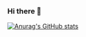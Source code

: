 ### Hi there 👋

[![Anurag's GitHub stats](https://github-readme-stats.vercel.app/api?username=oskar-mikael)](https://github.com/anuraghazra/github-readme-stats)
<!--
**Oskar-Mikael/Oskar-Mikael** is a ✨ _special_ ✨ repository because its `README.md` (this file) appears on your GitHub profile.

Here are some ideas to get you started:

- 🔭 I’m currently working on ...
- 🌱 I’m currently learning ...
- 👯 I’m looking to collaborate on ...
- 🤔 I’m looking for help with ...
- 💬 Ask me about ...
- 📫 How to reach me: ...
- 😄 Pronouns: ...
- ⚡ Fun fact: ...
-->

